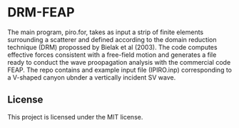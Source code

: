# DRM-FEAP
The main program, piro.for, takes as input a strip of finite elements surrounding a scatterer and defined according to the domain reduction technique (DRM)
propossed by Bielak et al (2003). The code computes effective forces consistent with a free-field motion and generates a file ready to conduct the wave
proopagation analysis with the commercial code FEAP. The repo contains and example input file (IPIRO.inp) corresponding to a V-shaped canyon
ubnder a vertically incident SV wave.

## License
This project is licensed under the MIT license.
